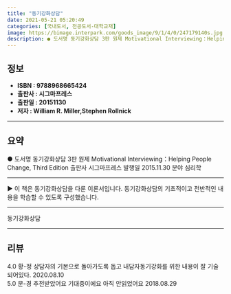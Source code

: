 ```yaml
---
title: "동기강화상담"
date: 2021-05-21 05:20:49
categories: [국내도서, 전공도서-대학교재]
image: https://bimage.interpark.com/goods_image/9/1/4/0/247179140s.jpg
description: ● 도서명 동기강화상담 3판 원제 Motivational Interviewing：Helping People Change, Third Edition 출판사 시그마프레스 발행일 2015.11.30 분야 심리학
---
```


## **정보**

- **ISBN : 9788968665424**
- **출판사 : 시그마프레스**
- **출판일 : 20151130**
- **저자 : William R. Miller,Stephen Rollnick**

------



## **요약**

●  도서명  동기강화상담 3판 원제  Motivational Interviewing：Helping People Change, Third Edition 출판사  시그마프레스 발행일  2015.11.30 분야  심리학

------

▶ 이 책은 동기강화상담을 다룬 이론서입니다. 동기강화상담의 기초적이고 전반적인 내용을 학습할 수 있도록 구성했습니다.

------


동기강화상담 

------


## **리뷰** 

4.0 황-정 상담자의 기본으로 돌아가도록 돕고 내담자동기강화를 위한 내용이 잘 기술되어있다. 2020.08.10 <br/>5.0 문-경 추전받았어요
기대중이에요
아직 안읽었어요 2018.08.29 <br/>